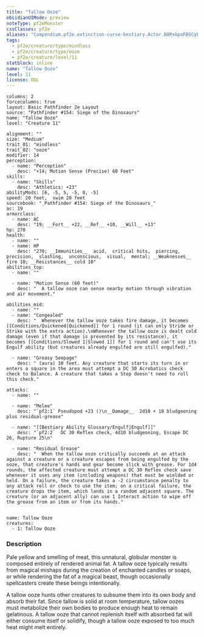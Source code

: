 ```yaml
---
title: "Tallow Ooze"
obsidianUIMode: preview
noteType: pf2eMonster
cssClasses: pf2e
aliases: "Compendium.pf2e.extinction-curse-bestiary.Actor.BORxkpaFBSCyB1f1" 
tags:
  - pf2e/creature/type/mindless
  - pf2e/creature/type/ooze
  - pf2e/creature/level/11
statblock: inline
name: "Tallow Ooze"
level: 11
license: OGL
---
```


```statblock
columns: 2
forcecolumns: true
layout: Basic Pathfinder 2e Layout
source: "Pathfinder #154: Siege of the Dinosaurs"
name: "Tallow Ooze"
level: "Creature 11"

alignment: ""
size: "Medium"
trait_01: "mindless"
trait_02: "ooze"
modifier: 14
perception:
  - name: "Perception"
    desc: "+14; Motion Sense (Precise) 60 Feet"
skills:
  - name: "Skills"
    desc: "Athletics: +23"
abilityMods: [6, -5, 5, -5, 0, -5]
speed: 20 feet,  swim 20 feet
sourcebook: "_Pathfinder #154: Siege of the Dinosaurs_"
ac: 19
armorclass:
  - name: AC
    desc: "19; __Fort__ +22, __Ref__ +10, __Will__ +13"
hp: 270
health:
  - name: ""
  - name: HP
    desc: "270; __Immunities__  acid,  critical hits,  piercing,  precision,  slashing,  unconscious,  visual,  mental; __Weaknesses__ fire 10; __Resistances__ cold 10"
abilities_top:
  - name: ""

  - name: "Motion Sense (60 feet)"
    desc: "  A tallow ooze can sense nearby motion through vibration and air movement."

abilities_mid:
  - name: ""
  - name: "Congealed"
    desc: "  Whenever the tallow ooze takes fire damage, it becomes [[Conditions/Quickened|Quickened]] for 1 round (it can only Stride or Strike with the extra action).\nWhenever the tallow ooze is dealt cold damage (even if that damage is prevented by its resistance), it becomes [[Conditions/Slowed 1|Slowed 1]] for 1 round and can't use its Engulf ability (but creatures already engulfed are still engulfed)."

  - name: "Greasy Seepage"
    desc: " (aura) 10 feet. Any creature that starts its turn in or enters a square in the area must attempt a DC 30 Acrobatics check check to Balance. A creature that takes a Step doesn't need to roll this check."

attacks:
  - name: ""

  - name: "Melee"
    desc: "`pf2:1` Pseudopod +23 ()\n__Damage__  2d10 + 10 bludgeoning plus residual-grease"

  - name: "[[Bestiary Ability Glossary/Engulf|Engulf]]"
    desc: "`pf2:2`  DC 30 Reflex check, 4d10 bludgeoning, Escape DC 26, Rupture 25\n"

  - name: "Residual Grease"
    desc: "  When the tallow ooze critically succeeds at an attack against a creature or a creature escapes from being engulfed by the ooze, that creature's hands and gear become slick with grease. For 1d4 rounds, the affected creature must attempt a DC 30 Reflex check save whenever it uses any item (including weapons) that must be wielded or held. On a failure, the creature takes a -2 circumstance penalty to any attack roll or check to use the item; on a critical failure, the creature drops the item, which lands in a random adjacent square. The creature (or an adjacent ally) can use 1 Interact action to wipe off the grease from an item or from its hands."
 
```

```encounter-table
name: Tallow Ooze
creatures:
  - 1: Tallow Ooze
```


### Description
Pale yellow and smelling of meat, this unnatural, globular monster is composed entirely of rendered animal fat. A tallow ooze typically results from magical mishaps during the creation of enchanted candles or soaps, or while rendering the fat of a magical beast, though occasionally spellcasters create these beings intentionally.

A tallow ooze hunts other creatures to subsume them into its own body and absorb their fat. Since tallow is solid at room temperature, tallow oozes must metabolize their own bodies to produce enough heat to remain gelatinous. A tallow ooze that cannot replenish itself with absorbed fat will either consume itself or solidify, though a tallow ooze exposed to too much heat might melt entirely.

